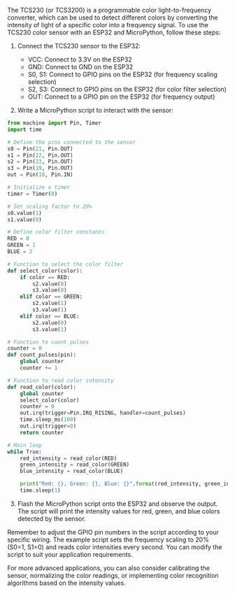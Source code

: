 The TCS230 (or TCS3200) is a programmable color light-to-frequency converter, which can be used to detect different colors by converting the intensity of light of a specific color into a frequency signal. To use the TCS230 color sensor with an ESP32 and MicroPython, follow these steps:

1. Connect the TCS230 sensor to the ESP32:
   - VCC: Connect to 3.3V on the ESP32
   - GND: Connect to GND on the ESP32
   - S0, S1: Connect to GPIO pins on the ESP32 (for frequency scaling selection)
   - S2, S3: Connect to GPIO pins on the ESP32 (for color filter selection)
   - OUT: Connect to a GPIO pin on the ESP32 (for frequency output)

2. Write a MicroPython script to interact with the sensor:

```python
from machine import Pin, Timer
import time

# Define the pins connected to the sensor
s0 = Pin(21, Pin.OUT)
s1 = Pin(22, Pin.OUT)
s2 = Pin(23, Pin.OUT)
s3 = Pin(19, Pin.OUT)
out = Pin(18, Pin.IN)

# Initialize a timer
timer = Timer(0)

# Set scaling factor to 20%
s0.value(1)
s1.value(0)

# Define color filter constants
RED = 0
GREEN = 1
BLUE = 2

# Function to select the color filter
def select_color(color):
    if color == RED:
        s2.value(0)
        s3.value(0)
    elif color == GREEN:
        s2.value(1)
        s3.value(1)
    elif color == BLUE:
        s2.value(0)
        s3.value(1)

# Function to count pulses
counter = 0
def count_pulses(pin):
    global counter
    counter += 1

# Function to read color intensity
def read_color(color):
    global counter
    select_color(color)
    counter = 0
    out.irq(trigger=Pin.IRQ_RISING, handler=count_pulses)
    time.sleep_ms(100)
    out.irq(trigger=0)
    return counter

# Main loop
while True:
    red_intensity = read_color(RED)
    green_intensity = read_color(GREEN)
    blue_intensity = read_color(BLUE)

    print("Red: {}, Green: {}, Blue: {}".format(red_intensity, green_intensity, blue_intensity))
    time.sleep(1)
```

3. Flash the MicroPython script onto the ESP32 and observe the output. The script will print the intensity values for red, green, and blue colors detected by the sensor.

Remember to adjust the GPIO pin numbers in the script according to your specific wiring. The example script sets the frequency scaling to 20% (S0=1, S1=0) and reads color intensities every second. You can modify the script to suit your application requirements.

For more advanced applications, you can also consider calibrating the sensor, normalizing the color readings, or implementing color recognition algorithms based on the intensity values.
